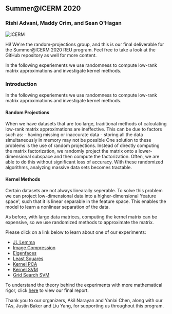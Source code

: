 ## Summer@ICERM 2020
### Rishi Advani, Maddy Crim, and Sean O'Hagan
![ICERM](./examples/home/icermmc.gif)

Hi! We're the random-projections group, and this is our final deliverable for the Summer@ICERM 2020 REU program. Feel free to take a look at the GitHub repository as well for more content.

In the following experiements we use randomness to compute low-rank matrix approximations and investigate kernel methods.

### Introduction
In the following experiements we use randomness to compute low-rank matrix approximations and investigate kernel methods.

#### Random Projections
When we have datasets that are too large, traditional methods of calculating low-rank matrix approximations are ineffective. This can be due to factors such as:
     - having missing or inaccurate data
     - storing all the data simultaneously in memory may not be possible 
One solution to these problems is the use of random projections. Instead of directly computing the matrix factorization, we randomly project the matrix onto a lower-dimensional subspace and then compute the factorization. Often, we are able to do this without significant loss of accuracy. With these randomized algorithms, analyzing massive data sets becomes tractable.

#### Kernel Methods
Certain datasets are not always linearally seperable. To solve this problem we can project low-dimensional data into a higher-dimensional 'feature space', such that it is linear separable in the feature space. This enables the model to learn a nonlinear separation of the data.

As before, with large data matrices, computing the kernel matrix can be expensive, so we use randomized methods to approximate the matrix.


Please click on a link below to learn about one of our experiments:
- [JL Lemma](./notebooks/html/JL_Lemma.html)
- [Image Compression](./notebooks/html/Image_Compression.html)
- [Eigenfaces](./notebooks/html/Eigenfaces.html)
- [Least Squares](./notebooks/html/Least_Squares.html)
- [Kernel PCA](./notebooks/html/Kernel_PCA.html)
- [Kernel SVM](./notebooks/html/Kernel_SVM.html)
- [Grid Search SVM](./notebooks/html/GridSearchSVM.html)

To understand the theory behind the experiments with more mathematical rigor, click [here](./final_report.pdf) to view our final report.

Thank you to our organizers, Akil Narayan and Yanlai Chen, along with our TAs, Justin Baker and Liu Yang, for supporting us throughout this program.